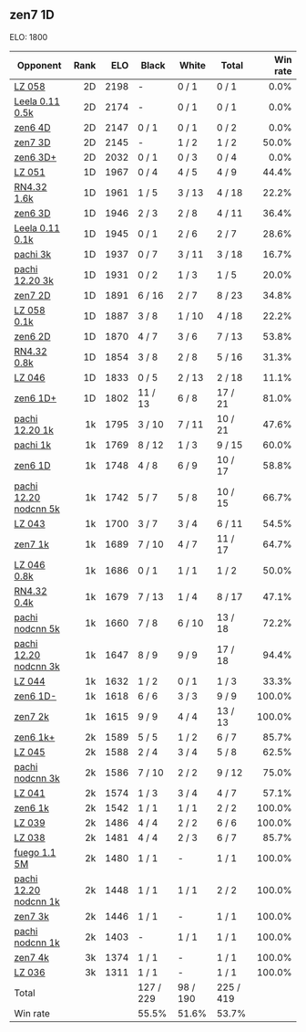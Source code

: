 ## zen7 1D ##

ELO: 1800

Opponent | Rank | ELO | Black | White | Total | Win rate
---------|-----:|----:|-------|-------|-------|-------:
[LZ 058](LZ%20058.md) | 2D | 2198 | - | 0 / 1 | 0 / 1 | 0.0%
[Leela 0.11 0.5k](Leela%200.11%200.5k.md) | 2D | 2174 | - | 0 / 1 | 0 / 1 | 0.0%
[zen6 4D](zen6%204D.md) | 2D | 2147 | 0 / 1 | 0 / 1 | 0 / 2 | 0.0%
[zen7 3D](zen7%203D.md) | 2D | 2145 | - | 1 / 2 | 1 / 2 | 50.0%
[zen6 3D+](zen6%203D+.md) | 2D | 2032 | 0 / 1 | 0 / 3 | 0 / 4 | 0.0%
[LZ 051](LZ%20051.md) | 1D | 1967 | 0 / 4 | 4 / 5 | 4 / 9 | 44.4%
[RN4.32 1.6k](RN4.32%201.6k.md) | 1D | 1961 | 1 / 5 | 3 / 13 | 4 / 18 | 22.2%
[zen6 3D](zen6%203D.md) | 1D | 1946 | 2 / 3 | 2 / 8 | 4 / 11 | 36.4%
[Leela 0.11 0.1k](Leela%200.11%200.1k.md) | 1D | 1945 | 0 / 1 | 2 / 6 | 2 / 7 | 28.6%
[pachi 3k](pachi%203k.md) | 1D | 1937 | 0 / 7 | 3 / 11 | 3 / 18 | 16.7%
[pachi 12.20 3k](pachi%2012.20%203k.md) | 1D | 1931 | 0 / 2 | 1 / 3 | 1 / 5 | 20.0%
[zen7 2D](zen7%202D.md) | 1D | 1891 | 6 / 16 | 2 / 7 | 8 / 23 | 34.8%
[LZ 058 0.1k](LZ%20058%200.1k.md) | 1D | 1887 | 3 / 8 | 1 / 10 | 4 / 18 | 22.2%
[zen6 2D](zen6%202D.md) | 1D | 1870 | 4 / 7 | 3 / 6 | 7 / 13 | 53.8%
[RN4.32 0.8k](RN4.32%200.8k.md) | 1D | 1854 | 3 / 8 | 2 / 8 | 5 / 16 | 31.3%
[LZ 046](LZ%20046.md) | 1D | 1833 | 0 / 5 | 2 / 13 | 2 / 18 | 11.1%
[zen6 1D+](zen6%201D+.md) | 1D | 1802 | 11 / 13 | 6 / 8 | 17 / 21 | 81.0%
[pachi 12.20 1k](pachi%2012.20%201k.md) | 1k | 1795 | 3 / 10 | 7 / 11 | 10 / 21 | 47.6%
[pachi 1k](pachi%201k.md) | 1k | 1769 | 8 / 12 | 1 / 3 | 9 / 15 | 60.0%
[zen6 1D](zen6%201D.md) | 1k | 1748 | 4 / 8 | 6 / 9 | 10 / 17 | 58.8%
[pachi 12.20 nodcnn 5k](pachi%2012.20%20nodcnn%205k.md) | 1k | 1742 | 5 / 7 | 5 / 8 | 10 / 15 | 66.7%
[LZ 043](LZ%20043.md) | 1k | 1700 | 3 / 7 | 3 / 4 | 6 / 11 | 54.5%
[zen7 1k](zen7%201k.md) | 1k | 1689 | 7 / 10 | 4 / 7 | 11 / 17 | 64.7%
[LZ 046 0.8k](LZ%20046%200.8k.md) | 1k | 1686 | 0 / 1 | 1 / 1 | 1 / 2 | 50.0%
[RN4.32 0.4k](RN4.32%200.4k.md) | 1k | 1679 | 7 / 13 | 1 / 4 | 8 / 17 | 47.1%
[pachi nodcnn 5k](pachi%20nodcnn%205k.md) | 1k | 1660 | 7 / 8 | 6 / 10 | 13 / 18 | 72.2%
[pachi 12.20 nodcnn 3k](pachi%2012.20%20nodcnn%203k.md) | 1k | 1647 | 8 / 9 | 9 / 9 | 17 / 18 | 94.4%
[LZ 044](LZ%20044.md) | 1k | 1632 | 1 / 2 | 0 / 1 | 1 / 3 | 33.3%
[zen6 1D-](zen6%201D-.md) | 1k | 1618 | 6 / 6 | 3 / 3 | 9 / 9 | 100.0%
[zen7 2k](zen7%202k.md) | 1k | 1615 | 9 / 9 | 4 / 4 | 13 / 13 | 100.0%
[zen6 1k+](zen6%201k+.md) | 2k | 1589 | 5 / 5 | 1 / 2 | 6 / 7 | 85.7%
[LZ 045](LZ%20045.md) | 2k | 1588 | 2 / 4 | 3 / 4 | 5 / 8 | 62.5%
[pachi nodcnn 3k](pachi%20nodcnn%203k.md) | 2k | 1586 | 7 / 10 | 2 / 2 | 9 / 12 | 75.0%
[LZ 041](LZ%20041.md) | 2k | 1574 | 1 / 3 | 3 / 4 | 4 / 7 | 57.1%
[zen6 1k](zen6%201k.md) | 2k | 1542 | 1 / 1 | 1 / 1 | 2 / 2 | 100.0%
[LZ 039](LZ%20039.md) | 2k | 1486 | 4 / 4 | 2 / 2 | 6 / 6 | 100.0%
[LZ 038](LZ%20038.md) | 2k | 1481 | 4 / 4 | 2 / 3 | 6 / 7 | 85.7%
[fuego 1.1 5M](fuego%201.1%205M.md) | 2k | 1480 | 1 / 1 | - | 1 / 1 | 100.0%
[pachi 12.20 nodcnn 1k](pachi%2012.20%20nodcnn%201k.md) | 2k | 1448 | 1 / 1 | 1 / 1 | 2 / 2 | 100.0%
[zen7 3k](zen7%203k.md) | 2k | 1446 | 1 / 1 | - | 1 / 1 | 100.0%
[pachi nodcnn 1k](pachi%20nodcnn%201k.md) | 2k | 1403 | - | 1 / 1 | 1 / 1 | 100.0%
[zen7 4k](zen7%204k.md) | 3k | 1374 | 1 / 1 | - | 1 / 1 | 100.0%
[LZ 036](LZ%20036.md) | 3k | 1311 | 1 / 1 | - | 1 / 1 | 100.0%
Total | | | 127 / 229 | 98 / 190 | 225 / 419 | 
Win rate| | | 55.5% | 51.6% | 53.7% | 
